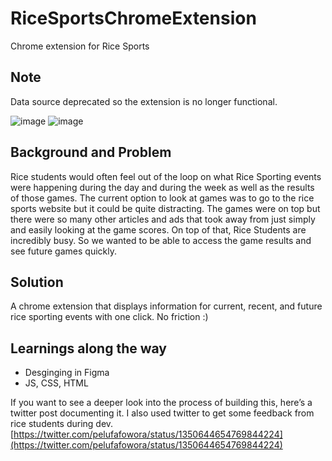 # RiceSportsChromeExtension
Chrome extension for Rice Sports

## Note
Data source deprecated so the extension is no longer functional. 


![image](https://user-images.githubusercontent.com/43530539/229642577-1bd9e526-fcb7-4536-9db9-13209b493ff3.png)
![image](https://user-images.githubusercontent.com/43530539/229643131-5bc9cd15-6ee7-40d2-975b-2dc1eb180eae.png)

## Background and Problem
Rice students would often feel out of the loop on what Rice Sporting events were happening during the day and during the week as well as the results of those games. 
The current option to look at games was to go to the rice sports website but it could be quite distracting. The games were on top but there were so many other articles and ads that took away from just simply and easily looking at the game scores. On top of that, Rice Students are incredibly busy. So we wanted to be able to access the game results and see future games quickly. 

## Solution
A chrome extension that displays information for current, recent, and future rice sporting events with one click. No friction :)



## Learnings along the way
- Desginging in Figma
- JS, CSS, HTML

If you want to see a deeper look into the process of building this, here’s a twitter post documenting it. I also used twitter to get some feedback from rice students during dev. [https://twitter.com/pelufafowora/status/1350644654769844224](https://twitter.com/pelufafowora/status/1350644654769844224)
